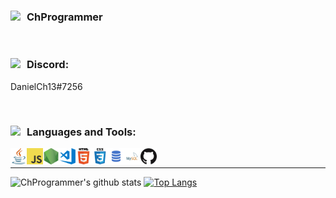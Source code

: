 ### <img align="left" width="26px" src="https://www.flaticon.com/svg/static/icons/svg/1488/1488581.svg" />ChProgrammer

<br />

### <img align="left" width="26px" src="https://www.net-aware.org.uk/siteassets/images-and-icons/application-icons/app-icons-discord.png?w=585&scale=down" />Discord:
DanielCh13#7256

<br />

### <img align="left" width="26px" src="https://upload.wikimedia.org/wikipedia/commons/thumb/c/cc/Circle-icons-dev.svg/1024px-Circle-icons-dev.svg.png" />Languages and Tools:

[<img align="left" alt="Java" width="26px" src="https://raw.githubusercontent.com/github/explore/80688e429a7d4ef2fca1e82350fe8e3517d3494d/topics/java/java.png" />][java]
<img align="left" alt="JavaScript" width="26px" src="https://raw.githubusercontent.com/github/explore/80688e429a7d4ef2fca1e82350fe8e3517d3494d/topics/javascript/javascript.png" />
<img align="left" alt="Node.js" width="26px" src="https://raw.githubusercontent.com/github/explore/80688e429a7d4ef2fca1e82350fe8e3517d3494d/topics/nodejs/nodejs.png" />
<img align="left" alt="Visual Studio Code" width="26px" src="https://raw.githubusercontent.com/github/explore/80688e429a7d4ef2fca1e82350fe8e3517d3494d/topics/visual-studio-code/visual-studio-code.png" />
<img align="left" alt="HTML5" width="26px" src="https://raw.githubusercontent.com/github/explore/80688e429a7d4ef2fca1e82350fe8e3517d3494d/topics/html/html.png" />
<img align="left" alt="CSS3" width="26px" src="https://raw.githubusercontent.com/github/explore/80688e429a7d4ef2fca1e82350fe8e3517d3494d/topics/css/css.png" />
<img align="left" alt="SQL" width="26px" src="https://raw.githubusercontent.com/github/explore/80688e429a7d4ef2fca1e82350fe8e3517d3494d/topics/sql/sql.png" />
<img align="left" alt="MySQL" width="26px" src="https://raw.githubusercontent.com/github/explore/80688e429a7d4ef2fca1e82350fe8e3517d3494d/topics/mysql/mysql.png" />
<img align="left" alt="GitHub" width="26px" src="https://raw.githubusercontent.com/github/explore/78df643247d429f6cc873026c0622819ad797942/topics/github/github.png" />

<br />

---

![ChProgrammer's github stats](https://github-readme-stats.vercel.app/api?username=ChProgrammer&count_private=true&show_icons=true)
[![Top Langs](https://github-readme-stats.vercel.app/api/top-langs/?username=ChProgrammer&layout=compact&show_icons=true&theme=react)](https://github.com/ChProgrammer/github-readme-stats&hide_border=true&show_icons=true&langs_count=3)

[java]: https://github.com/topics/java
